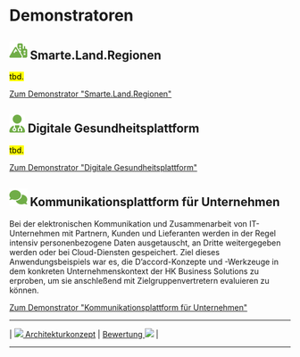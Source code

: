 # Demonstratoren

## **![](../../assets/images/mountain-city.svg) Smarte.Land.Regionen**

<mark>tbd.</mark>

[Zum Demonstrator "Smarte.Land.Regionen"](<Smarte.Land.Regionen>)

## **![](../../assets/images/user-doctor.svg) Digitale Gesundheitsplattform** 

<mark>tbd.</mark>

[Zum Demonstrator "Digitale Gesundheitsplattform"](<Digitale Gesundheitsplattform>)

## **![](../../assets/images/talking.svg) Kommunikationsplattform für Unternehmen**

Bei der elektronischen Kommunikation und Zusammenarbeit von IT-Unternehmen mit Partnern, Kunden und Lieferanten werden in der Regel intensiv personenbezogene Daten ausgetauscht, an Dritte weitergegeben werden oder bei Cloud-Diensten gespeichert. Ziel dieses Anwendungsbeispiels war es, die D’accord-Konzepte und -Werkzeuge in dem konkreten Unternehmenskontext der HK Business Solutions zu erproben, um sie anschleßend mit Zielgruppenvertretern evaluieren zu können.

[Zum Demonstrator "Kommunikationsplattform für Unternehmen"](<Kommunikationsplattform>)


****

| [![](/Daccord/assets/images/backward-solid.svg) Architekturkonzept](../Architekturkonzept/conclusion) | [Bewertung ![](/Daccord/assets/images/forward-solid.svg)](../Bewertung) |

****

